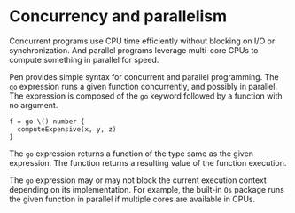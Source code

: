 # Concurrency and parallelism

Concurrent programs use CPU time efficiently without blocking on I/O or synchronization. And parallel programs leverage multi-core CPUs to compute something in parallel for speed.

Pen provides simple syntax for concurrent and parallel programming. The `go` expression runs a given function concurrently, and possibly in parallel. The expression is composed of the `go` keyword followed by a function with no argument.

```pen
f = go \() number {
  computeExpensive(x, y, z)
}
```

The `go` expression returns a function of the type same as the given expression. The function returns a resulting value of the function execution.

The `go` expression may or may not block the current execution context depending on its implementation. For example, the built-in `Os` package runs the given function in parallel if multiple cores are available in CPUs.
